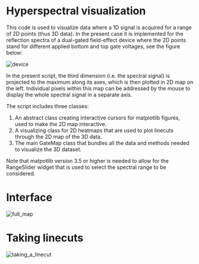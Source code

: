 # Hyperspectral visualization

This code is used to visualize data where a 1D signal is acquired for a range of 2D points (thus 3D data). In the present case it is implemented for the reflection spectra of a dual-gated field-effect device 
where the 2D points stand for different applied bottom and top gate voltages, see the figure below:

![device](https://github.com/borya-polovnikov/hyperspectral_visualization/assets/147932035/0a9e3d9e-eedc-4ee6-8f26-8d1b56e13978)

In the present script, the third dimension (i.e. the spectral signal) is projected to the maximum along its axes, which is then plotted in 2D map on the left. 
Individual pixels within this map can be addressed by the mouse to display the whole spectral signal in a separate axis.

The script includes three classes:

  1. An abstract class creating interactive cursors for matplotlib figures, used to make the 2D map interactive.
  2. A visualizing class for 2D heatmaps that are used to plot linecuts through the 2D map of the 3D data.
  3. The main GateMap class that bundles all the data and methods needed to visualize the 3D dataset.

Note that matpotlib version 3.5 or higher is needed to allow for the RangeSlider widget that is used to select the spectral range to be considered.

# Interface

![full_map](https://github.com/borya-polovnikov/hyperspectral_visualization/assets/147932035/efd1796e-a376-437f-9e98-51c44f82e261)


# Taking linecuts

![taking_a_linecut](https://github.com/borya-polovnikov/hyperspectral_visualization/assets/147932035/81a6f55a-7c27-4a50-8d8d-9ff427c26511)



